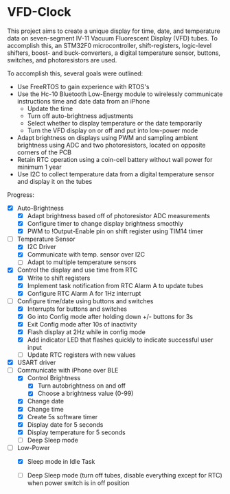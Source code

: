 # VFD-Clock

This project aims to create a unique display for time, date, and temperature data on 
seven-segment IV-11 Vacuum Fluorescent Display (VFD) tubes. To accomplish this, an STM32F0 
microcontroller, shift-registers, logic-level shifters, boost- and buck-converters, a digital 
temperature sensor, buttons, switches, and photoresistors are used. 
    
To accomplish this, several goals were outlined:
- Use FreeRTOS to gain experience with RTOS's
- Use the Hc-10 Bluetooth Low-Energy module to wirelessly communicate instructions time and date data from an iPhone
    - Update the time
    - Turn off auto-brightness adjustments
    - Select whether to display temperature or the date temporarily
    - Turn the VFD display on or off and put into low-power mode
- Adapt brightness on displays using PWM and sampling ambient brightness using ADC and two photoresistors, located on opposite corners of the PCB
- Retain RTC operation using a coin-cell battery without wall power for minimum 1 year
- Use I2C to collect temperature data from a digital temperature sensor and display it on the tubes

Progress:
- [x] Auto-Brightness
	- [x] Adapt brightness based off of photoresistor ADC measurements
	- [x] Configure timer to change display brightness smoothly
	- [x] PWM to !Output-Enable pin on shift register using TIM14 timer
- [ ] Temperature Sensor
	- [x] I2C Driver
	- [x] Communicate with temp. sensor over I2C
	- [ ] Adapt to multiple temperature sensors
- [x] Control the display and use time from RTC
	- [x] Write to shift registers
	- [x] Implement task notification from RTC Alarm A to update tubes
	- [x] Configure RTC Alarm A for 1Hz interrupt
- [ ] Configure time/date using buttons and switches
	- [x] Interrupts for buttons and switches
	- [x] Go into Config mode after holding down +/- buttons for 3s
	- [x] Exit Config mode after 10s of inactivity
	- [x] Flash display at 2Hz while in config mode
	- [x] Add indicator LED that flashes quickly to indicate successful user input
	- [ ] Update RTC registers with new values
- [x] USART driver
- [ ] Communicate with iPhone over BLE
	- [x] Control Brightness
		- [x] Turn autobrightness on and off
		- [x] Choose a brightness value (0-99)
	- [x] Change date
	- [x] Change time
	- [x] Create 5s software timer
	- [x] Display date for 5 seconds
	- [x] Display temperature for 5 seconds
	- [ ] Deep Sleep mode
- [ ] Low-Power
	- [x] Sleep mode in Idle Task
	- [ ] Deep Sleep mode (turn off tubes, disable everything except for RTC) when power switch is in off position

